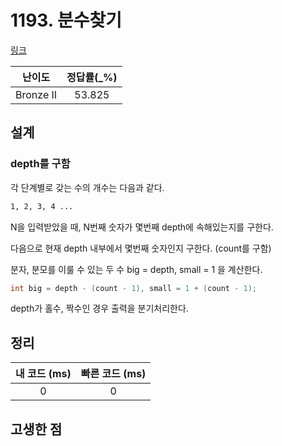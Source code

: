 # 1193. 분수찾기

[링크](https://www.acmicpc.net/problem/1193)

|  난이도   | 정답률(\_%) |
| :-------: | :---------: |
| Bronze II |   53.825    |

## 설계

### depth를 구함

각 단계별로 갖는 수의 개수는 다음과 같다.

```sh
1, 2, 3, 4 ...
```

N을 입력받았을 때, N번째 숫자가 몇번째 depth에 속해있는지를 구한다.

다음으로 현재 depth 내부에서 몇번째 숫자인지 구한다. (count를 구함)

분자, 분모를 이룰 수 있는 두 수 big = depth, small = 1 을 계산한다.

```cpp
int big = depth - (count - 1), small = 1 + (count - 1);
```

depth가 홀수, 짝수인 경우 출력을 분기처리한다.

## 정리

| 내 코드 (ms) | 빠른 코드 (ms) |
| :----------: | :------------: |
|      0       |       0        |

## 고생한 점
